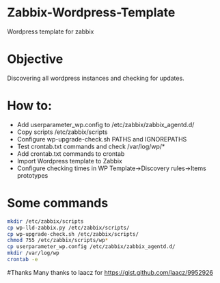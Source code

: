 # Zabbix-Wordpress-Template
Wordpress template for zabbix

# Objective
Discovering all wordpress instances and checking for updates.

# How to:
* Add userparameter_wp.config to /etc/zabbix/zabbix_agentd.d/
* Copy scripts /etc/zabbix/scripts
* Configure wp-upgrade-check.sh PATHS and IGNOREPATHS
* Test crontab.txt commands and check /var/log/wp/*
* Add crontab.txt commands to crontab
* Import Wordpress template to Zabbix
* Configure checking times in WP Template->Discovery rules->Items prototypes

# Some commands
```bash
mkdir /etc/zabbix/scripts
cp wp-lld-zabbix.py /etc/zabbix/scripts/
cp wp-upgrade-check.sh /etc/zabbix/scripts/
chmod 755 /etc/zabbix/scripts/wp*
cp userparameter_wp.config /etc/zabbix/zabbix_agentd.d/
mkdir /var/log/wp
crontab -e
```

#Thanks
Many thanks to laacz for https://gist.github.com/laacz/9952926